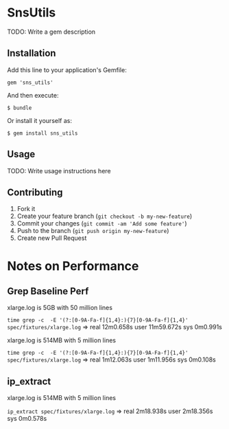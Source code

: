 # SnsUtils

TODO: Write a gem description

## Installation

Add this line to your application's Gemfile:

    gem 'sns_utils'

And then execute:

    $ bundle

Or install it yourself as:

    $ gem install sns_utils

## Usage

TODO: Write usage instructions here

## Contributing

1. Fork it
2. Create your feature branch (`git checkout -b my-new-feature`)
3. Commit your changes (`git commit -am 'Add some feature'`)
4. Push to the branch (`git push origin my-new-feature`)
5. Create new Pull Request


# Notes on Performance

## Grep Baseline Perf

xlarge.log is 5GB with 50 million lines

`time grep -c  -E '(?:[0-9A-Fa-f]{1,4}:){7}[0-9A-Fa-f]{1,4}' spec/fixtures/xlarge.log`
=> real 12m0.658s
   user 11m59.672s
   sys  0m0.991s


xlarge.log is 514MB with 5 million lines

`time grep -c  -E '(?:[0-9A-Fa-f]{1,4}:){7}[0-9A-Fa-f]{1,4}' spec/fixtures/xlarge.log`
=> real 1m12.063s
   user 1m11.956s
   sys  0m0.108s

## ip_extract

xlarge.log is 514MB with 5 million lines

`ip_extract spec/fixtures/xlarge.log`
=> real 2m18.938s
   user 2m18.356s
   sys  0m0.578s


